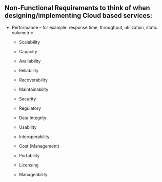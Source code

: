 ## Non-Functional Requirements to think of when designing/implementing Cloud based services:

-   Performance – for example: response time, throughput, utilization, static
    volumetric

    -   Scalability

    -   Capacity

    -   Availability

    -   Reliability

    -   Recoverability

    -   Maintainability

    -   Security

    -   Regulatory

    -   Data Integrity

    -   Usability

    -   Interoperability

    -   Cost (Management)

    -   Portability

    -   Licensing

    -   Manageability
